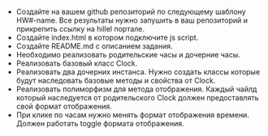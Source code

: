 - Создайте на вашем github репозиторий по следующему шаблону HW#-name. Все результаты нужно запушить в ваш репозиторий и прикрепить ссылку на hillel портале.
- Создайте index.html в котором подключите js script.
- Создайте README.md с описанием задания.
- Необходимо реализовать родительские часы и дочерние часы.
- Реализовать базовый класс Clock.
- Реализовать два дочерних инстанса. Нужно создать классы которые будут наследовать базовые методы и свойства от Clock.
- Реализовать полиморфизм для метода отображения. Каждый чайлд который наследуется от родительского Clock должен предоставлять свой формат отображения.
- При клике по часам нужно менять формат отображения времени. Должен работать toggle формата отображения.
